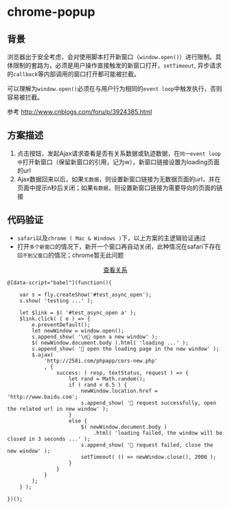# chrome-popup

## 背景

浏览器出于安全考虑，会对使用脚本打开新窗口（`window.open()`）进行限制。具体限制的套路为，必须是用户操作直接触发的新窗口打开，`setTimeout`, 异步请求的`callback`等内部调用的窗口打开都可能被拦截。

可以理解为`window.open()`必须在与用户行为相同的`event loop`中触发执行，否则容易被拦截。

参考 <http://www.cnblogs.com/foru/p/3924385.html>

<style type="text/css">
@import "http://258i.com/static/bower_components/snippets/css/mp/style.css";
</style>
<script src="http://258i.com/static/bower_components/snippets/js/mp/fly.js"></script>
<script src="http://258i.com/static/build/babel/babel.min.js"></script> 


## 方案描述

1. 点击按钮，发起Ajax请求查看是否有关系数据或轨迹数据，在`同一event loop中`打开新窗口（保留新窗口的引用，记为w），新窗口链接设置为loading页面的url
2. Ajax数据回来以后，如果`无数据`，则设置新窗口链接为无数据页面的url，并在页面中提示n秒后关闭；如果`有数据`，则设置新窗口链接为需要导向的页面的链接


## 代码验证

* `safari`以及`chrome ( Mac & Windows )`下，以上方案的主逻辑验证通过
* 打开`多个新窗口`的情况下，新开一个窗口再自动关闭，此种情况在safari下存在`回不到父窗口`的情况；chrome暂无此问题

<div id="test_async_open" class="test">
<div class="test-panel" style="text-align: center;">
<a href="#">查看关系</a>
</div>
<div class="test-console"></div>
<div class="test-container">

    @[data-script="babel"](function(){

        var s = fly.createShow('#test_async_open');
        s.show( 'testing ...' );

        let $link = $( '#test_async_open a' );
        $link.click( ( e ) => {
            e.preventDefault();
            let newWindow = window.open();
            s.append_show( '\n open a new window' );
            $( newWindow.document.body ).html( 'loading ...' );
            s.append_show( ' open the loading page in the new window' );
            $.ajax( 
                'http://258i.com/phpapp/cors-new.php'
                , {
                    success: ( resp, textStatus, request ) => {
                        let rand = Math.random();
                        if ( rand < 0.5 ) {
                            newWindow.location.href = 'http://www.baidu.com';
                            s.append_show( ' request successfully, open the related url in new window' );
                        }
                        else {
                            $( newWindow.document.body )
                                .html( 'loading failed, the window will be closed in 3 seconds ...' );
                            s.append_show( ' request failed, close the new window' );
                            setTimeout( () => newWindow.close(), 2000 );
                        }
                    }
                }
            );
        } );

    })();

</div>
</div>

